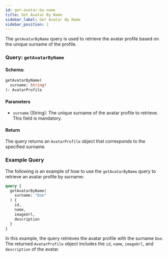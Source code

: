 ```yaml
---
id: get-avatar-by-name
title: Get Avatar By Name
sidebar_label: Get Avatar By Name
sidebar_position: 1
---
```


The `getAvatarByName` query is used to retrieve the avatar profile based on the unique surname of the profile.

### Query: `getAvatarByName`

#### Schema:
```graphql
getAvatarByName(
  surname: String!
): AvatarProfile
```

#### Parameters

- `surname` (String): The unique surname of the avatar profile to retrieve. This field is mandatory.

#### Return

The query returns an `AvatarProfile` object that corresponds to the specified surname.

### Example Query

The following is an example of how to use the `getAvatarByName` query to retrieve an avatar profile by surname:

```graphql
query {
  getAvatarByName(
    surname: "Doe"
  ) {
    id,
    name,
    imageUrl,
    description
  }
}
```

In this example, the query retrieves the avatar profile with the surname `Doe`. The returned `AvatarProfile` object includes the `id`, `name`, `imageUrl`, and `description` of the avatar.